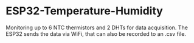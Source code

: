 # ESP32-Temperature-Humidity
Monitoring up to 6 NTC thermistors and 2 DHTs for data acquisition. The ESP32 sends the data via WiFi, that can also be recorded to an .csv file.
